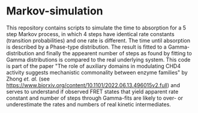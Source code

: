 # Markov-simulation

This repository contains scripts to simulate the time to absorption for a 5 step Markov process, in which 4 steps have 
identical rate constants (transition probabilities) and one rate is different. The time until absorption is described by a Phase-type distribution.
The result is fitted to a Gamma-distribution and finally the appearent number of steps as found by fitting to Gamma distributions is compared to the 
real underlying system.
This code is part of the paper "The role of auxiliary domains in modulating CHD4 activity suggests mechanistic commonality between enzyme families"
by Zhong _et. al._ (see https://www.biorxiv.org/content/10.1101/2022.06.13.496015v2.full) and serves to understand if observed FRET states that yield apparent rate constant and number of steps through Gamma-fits are likely to over-
or underestimate the rates and numbers of real kinetic intermediates.
